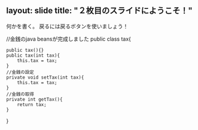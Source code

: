 layout: slide
title: "２枚目のスライドにようこそ！"
---
何かを書く。
戻るには戻るボタンを使いましょう！

//金銭のjava beansが完成しました
public class tax{
  
    public tax(){}
    public tax(int tax){
        this.tax = tax;
    }
    //金銭の設定
    private void setTax(int tax){
        this.tax = tax;
    }
    //金銭の取得
    private int getTax(){
        return tax;
    }
}
